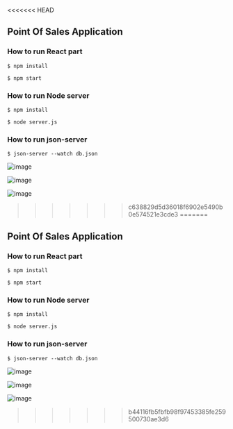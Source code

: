 <<<<<<< HEAD
## Point Of Sales Application


### How to run React part

```shell
$ npm install
```
```shell
$ npm start
```


### How to run Node server
```shell
$ npm install
```

```shell
$ node server.js
```

### How to run json-server
```shell
$ json-server --watch db.json
```

![image](https://user-images.githubusercontent.com/45660519/114597176-e6c4df00-9ca9-11eb-92d6-7cb5157dbab1.png)

![image](https://user-images.githubusercontent.com/45660519/114597427-33a8b580-9caa-11eb-9277-114b3df648e5.png)

![image](https://user-images.githubusercontent.com/45660519/114597532-520eb100-9caa-11eb-8260-262e052f8325.png)
>>>>>>> c638829d5d36018f6902e5490b0e574521e3cde3
=======
## Point Of Sales Application


### How to run React part

```shell
$ npm install
```
```shell
$ npm start
```


### How to run Node server
```shell
$ npm install
```

```shell
$ node server.js
```

### How to run json-server
```shell
$ json-server --watch db.json
```

![image](https://user-images.githubusercontent.com/45660519/114597176-e6c4df00-9ca9-11eb-92d6-7cb5157dbab1.png)

![image](https://user-images.githubusercontent.com/45660519/114597427-33a8b580-9caa-11eb-9277-114b3df648e5.png)

![image](https://user-images.githubusercontent.com/45660519/114597532-520eb100-9caa-11eb-8260-262e052f8325.png)
>>>>>>> b44116fb5fbfb98f97453385fe259500730ae3d6

